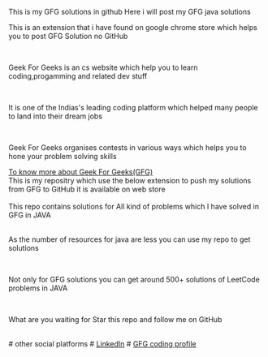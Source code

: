 This is my GFG solutions in github
Here i will post my GFG java solutions
<p>This is an extension that i have found on google chrome store which helps you to post GFG Solution no GitHub</p>
<br>
<p>Geek For Geeks is an cs website which help you to learn coding,progamming and related dev stuff</p>
<br>
<p>It is one of the Indias's leading coding platform which helped many people to land into their dream jobs</p>
<br>
<p>Geek For Geeks organises contests in various ways which helps you to hone your problem solving skills</p>
<a href="">To know more about Geek For Geeks(GFG)</a>
<br>
<div>This is my repositry which use the below extension to push my solutions from GFG to GitHub it is available on web store</div>
<br>
<div>This repo contains solutions for All kind of problems which I have solved in GFG in JAVA</div>
<br>
<p>As the number of resources for java are less you can use my repo to get solutions</p>
<br>
<p>Not only for GFG solutions you can get around 500+ solutions of LeetCode problems in JAVA</p>
<br>
<p>What are you waiting for Star this repo and follow me on GitHub</p>
<br>
# other social platforms
# <a href="https://www.linkedin.com/in/raghu-teja-reddy-sureddy-8b6721236/">LinkedIn</a>
# <a href="https://www.geeksforgeeks.org/">GFG coding profile</a>

